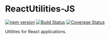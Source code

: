 # ReactUtilities-JS

[![npm version](https://badge.fury.io/js/react-base-utilities-js.svg)](https://badge.fury.io/js/react-base-utilities-js)
[![Build Status](https://travis-ci.org/protoman92/ReactUtilities-JS.svg?branch=master)](https://travis-ci.org/protoman92/ReactUtilities-JS)
[![Coverage Status](https://coveralls.io/repos/github/protoman92/ReactUtilities-JS/badge.svg?branch=master)](https://coveralls.io/github/protoman92/ReactUtilities-JS?branch=master)

Utilities for React applications.

